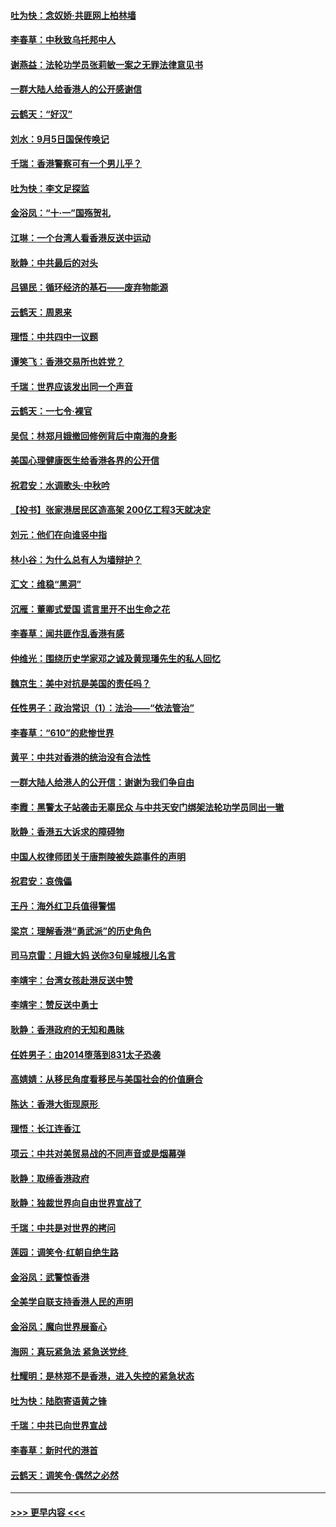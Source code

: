 #### [吐为快：念奴娇‧共匪网上柏林墙](../pages/nsc993/n11519122.md?t=09140611) 
#### [李春草：中秋致乌托邦中人](../pages/nsc993/n11518776.md?t=09140611) 
#### [谢燕益：法轮功学员张莉敏一案之无罪法律意见书](../pages/nsc993/n11517600.md?t=09140611) 
#### [一群大陆人给香港人的公开感谢信](../pages/nsc993/n11514797.md?t=09140611) 
#### [云鹤天：“好汉”](../pages/nsc993/n11513536.md?t=09140611) 
#### [刘水：9月5日国保传唤记](../pages/nsc993/n11513460.md?t=09140611) 
#### [千瑞：香港警察可有一个男儿乎？](../pages/nsc993/n11513109.md?t=09140611) 
#### [吐为快：李文足探监](../pages/nsc993/n11509622.md?t=09140611) 
#### [金浴凤：“十‧一”国殇贺礼](../pages/nsc993/n11509593.md?t=09140611) 
#### [江琳：一个台湾人看香港反送中运动](../pages/nsc993/n11509211.md?t=09140611) 
#### [耿静：中共最后的对头](../pages/nsc993/n11508308.md?t=09140611) 
#### [吕锡民：循环经济的基石——废弃物能源](../pages/nsc993/n11508212.md?t=09140611) 
#### [云鹤天：周恩来](../pages/nsc993/n11508055.md?t=09140611) 
#### [理悟：中共四中一议题](../pages/nsc993/n11507782.md?t=09140611) 
#### [谭笑飞：香港交易所也姓党？](../pages/nsc993/n11507753.md?t=09140611) 
#### [千瑞：世界应该发出同一个声音](../pages/nsc993/n11507290.md?t=09140611) 
#### [云鹤天：一七令‧裸官](../pages/nsc993/n11507177.md?t=09140611) 
#### [吴侃：林郑月娥撤回修例背后中南海的身影](../pages/nsc993/n11506876.md?t=09140611) 
#### [美国心理健康医生给香港各界的公开信](../pages/nsc993/n11506809.md?t=09140611) 
#### [祝君安：水调歌头‧中秋吟](../pages/nsc993/n11506758.md?t=09140611) 
#### [【投书】张家港居民区造高架 200亿工程3天就决定](../pages/nsc993/n11506682.md?t=09140611) 
#### [刘元：他们在向谁竖中指](../pages/nsc993/n11505384.md?t=09140611) 
#### [林小谷：为什么总有人为墙辩护？](../pages/nsc993/n11505226.md?t=09140611) 
#### [汇文：维稳“黑洞”](../pages/nsc993/n11504347.md?t=09140611) 
#### [沉雁：董卿式爱国 谎言里开不出生命之花](../pages/nsc993/n11503215.md?t=09140611) 
#### [李春草：闻共匪作乱香港有感](../pages/nsc993/n11503072.md?t=09140611) 
#### [仲维光：围绕历史学家邓之诚及黄现璠先生的私人回忆](../pages/nsc993/n11501330.md?t=09140611) 
#### [魏京生：美中对抗是美国的责任吗？](../pages/nsc993/n11500723.md?t=09140611) 
#### [任性男子：政治常识（1）：法治——“依法管治”](../pages/nsc993/n11500791.md?t=09140611) 
#### [李春草：“610”的悲惨世界](../pages/nsc993/n11501141.md?t=09140611) 
#### [黄平：中共对香港的统治没有合法性](../pages/nsc993/n11499473.md?t=09140611) 
#### [一群大陆人给港人的公开信：谢谢为我们争自由](../pages/nsc993/n11500402.md?t=09140611) 
#### [李霞：黑警太子站袭击无辜民众 与中共天安门绑架法轮功学员同出一辙](../pages/nsc993/n11499805.md?t=09140611) 
#### [耿静：香港五大诉求的障碍物](../pages/nsc993/n11497578.md?t=09140611) 
#### [中国人权律师团关于唐荆陵被失踪事件的声明](../pages/nsc993/n11500014.md?t=09140611) 
#### [祝君安：哀傀儡](../pages/nsc993/n11499776.md?t=09140611) 
#### [王丹：海外红卫兵值得警惕](../pages/nsc993/n11498138.md?t=09140611) 
#### [梁京：理解香港“勇武派”的历史角色](../pages/nsc993/n11498006.md?t=09140611) 
#### [司马京雷：月娥大妈  送你3句皇城根儿名言](../pages/nsc993/n11497885.md?t=09140611) 
#### [李靖宇：台湾女孩赴港反送中赞](../pages/nsc993/n11497721.md?t=09140611) 
#### [李靖宇：赞反送中勇士](../pages/nsc993/n11497452.md?t=09140611) 
#### [耿静：香港政府的无知和愚昧](../pages/nsc993/n11494238.md?t=09140611) 
#### [任姓男子：由2014堕落到831太子恐袭](../pages/nsc993/n11496683.md?t=09140611) 
#### [高婧婧：从移民角度看移民与美国社会的价值磨合](../pages/nsc993/n11495757.md?t=09140611) 
#### [陈达：香港大街现原形 ](../pages/nsc993/n11495441.md?t=09140611) 
#### [理悟：长江连香江](../pages/nsc993/n11495377.md?t=09140611) 
#### [项云：中共对美贸易战的不同声音或是烟幕弹](../pages/nsc993/n11494929.md?t=09140611) 
#### [耿静：取缔香港政府](../pages/nsc993/n11494218.md?t=09140611) 
#### [耿静：独裁世界向自由世界宣战了](../pages/nsc993/n11494190.md?t=09140611) 
#### [千瑞：中共是对世界的拷问](../pages/nsc993/n11493021.md?t=09140611) 
#### [莲园：调笑令‧红朝自绝生路](../pages/nsc993/n11493011.md?t=09140611) 
#### [金浴凤：武警惊香港](../pages/nsc993/n11492994.md?t=09140611) 
#### [全美学自联支持香港人民的声明](../pages/nsc993/n11492630.md?t=09140611) 
#### [金浴凤：魔向世界展畜心](../pages/nsc993/n11492599.md?t=09140611) 
#### [海网：真玩紧急法 紧急送党终 ](../pages/nsc993/n11492535.md?t=09140611) 
#### [杜耀明：是林郑不是香港，进入失控的紧急状态](../pages/nsc993/n11491420.md?t=09140611) 
#### [吐为快：陆胞寄语黄之锋](../pages/nsc993/n11491117.md?t=09140611) 
#### [千瑞：中共已向世界宣战](../pages/nsc993/n11490123.md?t=09140611) 
#### [李春草：新时代的港首](../pages/nsc993/n11489864.md?t=09140611) 
#### [云鹤天：调笑令·偶然之必然](../pages/nsc993/n11489701.md?t=09140611) 

----
#### [ >>> 更早内容 <<< ](../indexes/nsc993-earlier.md)
